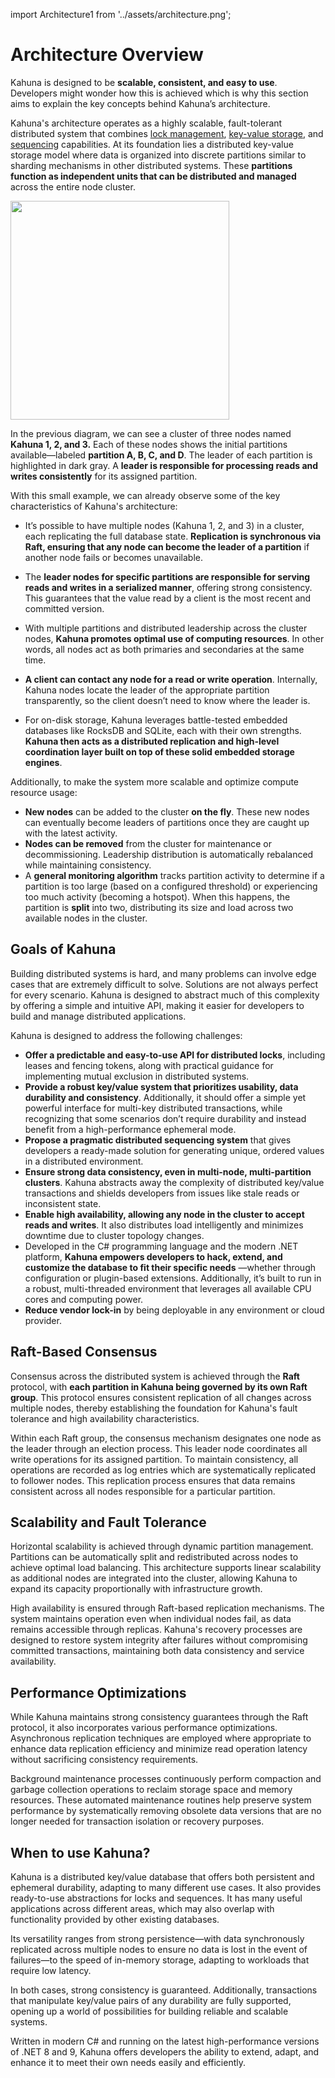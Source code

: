 import Architecture1 from '../assets/architecture.png';

# Architecture Overview

Kahuna is designed to be **scalable, consistent, and easy to use**. Developers might wonder how this is achieved which is why this section aims to explain the key concepts behind Kahuna’s architecture.

Kahuna's architecture operates as a highly scalable, fault-tolerant distributed system that combines [lock management](/docs/distributed-locks), [key-value storage](/docs/distributed-keyvalue-store), and [sequencing](/docs/distributed-sequencer) capabilities. At its foundation lies a distributed key-value storage model where data is organized into discrete partitions similar to sharding mechanisms in other distributed systems. These **partitions function as independent units that can be distributed and managed** across the entire node cluster.

<div style={{textAlign: 'center'}}>
<img src={Architecture1} height="350" />
</div>

In the previous diagram, we can see a cluster of three nodes named **Kahuna 1, 2, and 3.** Each of these nodes shows the initial partitions available—labeled **partition A, B, C, and D**. The leader of each partition is highlighted in dark gray. A **leader is responsible for processing reads and writes consistently** for its assigned partition.

With this small example, we can already observe some of the key characteristics of Kahuna's architecture:

 - It’s possible to have multiple nodes (Kahuna 1, 2, and 3) in a cluster, each replicating the full database state. **Replication is synchronous via Raft, ensuring that any node can become the leader of a partition** if another node fails or becomes unavailable.

 - The **leader nodes for specific partitions are responsible for serving reads and writes in a serialized manner**, offering strong consistency. This guarantees that the value read by a client is the most recent and committed version.

 - With multiple partitions and distributed leadership across the cluster nodes, **Kahuna promotes optimal use of computing resources**. In other words, all nodes act as both primaries and secondaries at the same time.

 - **A client can contact any node for a read or write operation**. Internally, Kahuna nodes locate the leader of the appropriate partition transparently, so the client doesn’t need to know where the leader is.

 - For on-disk storage, Kahuna leverages battle-tested embedded databases like RocksDB and SQLite, each with their own strengths. **Kahuna then acts as a distributed replication and high-level coordination layer built on top of these solid embedded storage engines**.

Additionally, to make the system more scalable and optimize compute resource usage:

- **New nodes** can be added to the cluster **on the fly**. These new nodes can eventually become leaders of partitions once they are caught up with the latest activity.
- **Nodes can be removed** from the cluster for maintenance or decommissioning. Leadership distribution is automatically rebalanced while maintaining consistency.
- A **general monitoring algorithm** tracks partition activity to determine if a partition is too large (based on a configured threshold) or experiencing too much activity (becoming a hotspot). When this happens, the partition is **split** into two, distributing its size and load across two available nodes in the cluster.

## Goals of Kahuna

Building distributed systems is hard, and many problems can involve edge cases that are extremely difficult to solve. Solutions are not always perfect for every scenario. Kahuna is designed to abstract much of this complexity by offering a simple and intuitive API, making it easier for developers to build and manage distributed applications.

Kahuna is designed to address the following challenges:

- **Offer a predictable and easy-to-use API for distributed locks**, including leases and fencing tokens, along with practical guidance for implementing mutual exclusion in distributed systems.
- **Provide a robust key/value system that prioritizes usability, data durability and consistency**. Additionally, it should offer a simple yet powerful interface for multi-key distributed transactions, while recognizing that some scenarios don’t require durability and instead benefit from a high-performance ephemeral mode.
- **Propose a pragmatic distributed sequencing system** that gives developers a ready-made solution for generating unique, ordered values in a distributed environment.
- **Ensure strong data consistency, even in multi-node, multi-partition clusters**. Kahuna abstracts away the complexity of distributed key/value transactions and shields developers from issues like stale reads or inconsistent state.
- **Enable high availability, allowing any node in the cluster to accept reads and writes**. It also distributes load intelligently and minimizes downtime due to cluster topology changes.
- Developed in the C# programming language and the modern .NET platform, **Kahuna empowers developers to hack, extend, and customize the database to fit their specific needs** —whether through configuration or plugin-based extensions. Additionally, it’s built to run in a robust, multi-threaded environment that leverages all available CPU cores and computing power.
- **Reduce vendor lock-in** by being deployable in any environment or cloud provider.

## Raft-Based Consensus

Consensus across the distributed system is achieved through the **Raft** protocol, with **each partition in Kahuna being governed by its own Raft group**. This protocol ensures consistent replication of all changes across multiple nodes, thereby establishing the foundation for Kahuna's fault tolerance and high availability characteristics.

Within each Raft group, the consensus mechanism designates one node as the leader through an election process. This leader node coordinates all write operations for its assigned partition. To maintain consistency, all operations are recorded as log entries which are systematically replicated to follower nodes. This replication process ensures that data remains consistent across all nodes responsible for a particular partition.

## Scalability and Fault Tolerance

Horizontal scalability is achieved through dynamic partition management. Partitions can be automatically split and redistributed across nodes to achieve optimal load balancing. This architecture supports linear scalability as additional nodes are integrated into the cluster, allowing Kahuna to expand its capacity proportionally with infrastructure growth.

High availability is ensured through Raft-based replication mechanisms. The system maintains operation even when individual nodes fail, as data remains accessible through replicas. Kahuna's recovery processes are designed to restore system integrity after failures without compromising committed transactions, maintaining both data consistency and service availability.

## Performance Optimizations

While Kahuna maintains strong consistency guarantees through the Raft protocol, it also incorporates various performance optimizations. Asynchronous replication techniques are employed where appropriate to enhance data replication efficiency and minimize read operation latency without sacrificing consistency requirements.

Background maintenance processes continuously perform compaction and garbage collection operations to reclaim storage space and memory resources. These automated maintenance routines help preserve system performance by systematically removing obsolete data versions that are no longer needed for transaction isolation or recovery purposes.

## When to use Kahuna?

Kahuna is a distributed key/value database that offers both persistent and ephemeral durability, adapting to many different use cases. It also provides ready-to-use abstractions for locks and sequences. It has many useful applications across different areas, which may also overlap with functionality provided by other existing databases.

Its versatility ranges from strong persistence—with data synchronously replicated across multiple nodes to ensure no data is lost in the event of failures—to the speed of in-memory storage, adapting to workloads that require low latency.

In both cases, strong consistency is guaranteed. Additionally, transactions that manipulate key/value pairs of any durability are fully supported, opening up a world of possibilities for building reliable and scalable systems.

Written in modern C# and running on the latest high-performance versions of .NET 8 and 9, Kahuna offers developers the ability to extend, adapt, and enhance it to meet their own needs easily and efficiently.